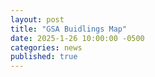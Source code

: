 ```yaml
---
layout: post
title: "GSA Buidlings Map"
date: 2025-1-26 10:00:00 -0500
categories: news
published: true 
---
```

<link rel="stylesheet" href="https://unpkg.com/leaflet/dist/leaflet.css" />
<script src="https://unpkg.com/leaflet/dist/leaflet.js"></script>
<link rel="stylesheet" href="https://unpkg.com/leaflet.markercluster@1.5.3/dist/MarkerCluster.css" />
<link rel="stylesheet" href="https://unpkg.com/leaflet.markercluster@1.5.3/dist/MarkerCluster.Default.css" />
<link rel="stylesheet" href="https://unpkg.com/leaflet-control-geocoder/dist/Control.Geocoder.css" />
<script src="https://unpkg.com/leaflet-control-geocoder/dist/Control.Geocoder.js"></script>
<script src="https://unpkg.com/leaflet.markercluster@1.5.3/dist/leaflet.markercluster.js"></script>


<div id="map" style="height: 400px;"></div>

<script>
  const map = L.map('map'); 

  L.tileLayer('https://{s}.tile.openstreetmap.org/{z}/{x}/{y}.png', {
    attribution: '&copy; <a href="https://www.openstreetmap.org/copyright">OpenStreetMap</a> contributors'
  }).addTo(map);

  fetch('https://www.waughr.us/images/GSA_buildings.geojson')
    .then(response => response.json())
    .then(data => {
      // Cluster the markers
      const markers = L.markerClusterGroup(); 
      const geojsonLayer = L.geoJSON(data, {
        onEachFeature: function(feature, layer) {
          if (feature.properties && feature.properties.Name) {
            layer.bindPopup("<b>" + feature.properties.Name + "</b><br>" + feature.properties.Time);
          }

          let zoomedIn = false; 

          layer.on('click', function(e) {
            if (zoomedIn) {
              map.fitBounds(geojsonLayer.getBounds()); 
            } else {
              map.setView(e.latlng, 10); 
            }
            zoomedIn = !zoomedIn; 
          });
        }
      });
      markers.addLayer(geojsonLayer); 
      map.addLayer(markers); 

      map.fitBounds(markers.getBounds()); 

      // Add an image to the top right corner
      L.Control.Watermark = L.Control.extend({
        onAdd: function(map) {
          var img = L.DomUtil.create('img');
          img.src = 'http://waughr.us/images/image4512.png'; 
          img.style.width = '50px'; 
          return img;
        },
        onRemove: function(map) {}
      });

      L.control.watermark = function(opts) {
        return new L.Control.Watermark(opts);
      }

      L.control.watermark({ position: 'topright' }).addTo(map);

      // Add the geocoder control with custom zoom behavior and flashing
      const geocoder = L.Control.geocoder({
        defaultMarkGeocode: false
      })
      .on('markgeocode', function(e) {
        const result = e.geocode;
        const resultLatLng = result.center;

        let nearestDistance = Infinity;
        let nearestPoint;
        let nearestPointMarker; // To store the nearest point's marker

        L.geoJSON(data, {
          onEachFeature: function(feature, layer) {
            const distance = resultLatLng.distanceTo(layer.getLatLng());
            if (distance < nearestDistance) {
              nearestDistance = distance;
              nearestPoint = layer.getLatLng();
              nearestPointMarker = layer; // Store the nearest marker
            }
          }
        });

        const zoomLevel = nearestDistance > 500000 ? 4 : 
                         nearestDistance > 100000 ? 6 : 
                         nearestDistance > 10000 ? 8 : 12; 

        // Flash the nearest point
        const flashInterval = setInterval(function() {
          nearestPointMarker.setOpacity(nearestPointMarker.getOpacity() === 1 ? 0 : 1);
        }, 500);

        setTimeout(function() {
          clearInterval(flashInterval);
          nearestPointMarker.setOpacity(1);
        }, 2000); 

        map.fitBounds(L.latLngBounds(resultLatLng, nearestPoint), {
          maxZoom: zoomLevel
        });
      })
      .addTo(map);
    })
    .catch(error => {
      console.error('Error fetching data:', error);
    });
</script>
